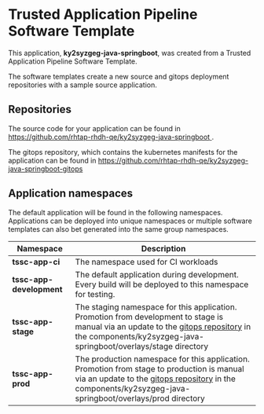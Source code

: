 # Trusted Application Pipeline Software Template

This application, **ky2syzgeg-java-springboot**, was created from a Trusted Application Pipeline Software Template.

The software templates create a new source and gitops deployment repositories with a sample source application. 

## Repositories

The source code for your application can be found in [https://github.com/rhtap-rhdh-qe/ky2syzgeg-java-springboot ](https://github.com/rhtap-rhdh-qe/ky2syzgeg-java-springboot ).
 
The gitops repository, which contains the kubernetes manifests for the application can be found in 
[https://github.com/rhtap-rhdh-qe/ky2syzgeg-java-springboot-gitops ](https://github.com/rhtap-rhdh-qe/ky2syzgeg-java-springboot-gitops ) 

## Application namespaces 

The default application will be found in the following namespaces. Applications can be deployed into unique namespaces or multiple software templates can also bet generated into the same group namespaces.  

|  Namespace   |  Description   |  
| -------- | -------- |
| **tssc-app-ci** | The namespace used for CI workloads |
| **tssc-app-development** | The default application during development. Every build will be deployed to this namespace for testing. |
| **tssc-app-stage** | The staging namespace for this application. Promotion from development to stage is manual via an update to the [gitops repository](https://github.com/rhtap-rhdh-qe/ky2syzgeg-java-springboot-gitops ) in the components/ky2syzgeg-java-springboot/overlays/stage directory |
| **tssc-app-prod** | The production namespace for this application. Promotion from stage to production is manual via an update to the [gitops repository](https://github.com/rhtap-rhdh-qe/ky2syzgeg-java-springboot-gitops ) in the components/ky2syzgeg-java-springboot/overlays/prod directory |